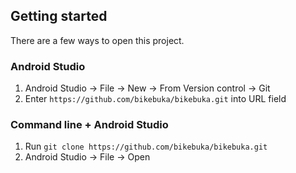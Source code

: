  ## Getting started
 
 There are a few ways to open this project.
 
 ### Android Studio
 
 1. Android Studio -> File -> New -> From Version control -> Git
 2. Enter `https://github.com/bikebuka/bikebuka.git` into URL field
 
 ### Command line + Android Studio
 
 1. Run `git clone https://github.com/bikebuka/bikebuka.git`
 2. Android Studio -> File -> Open
